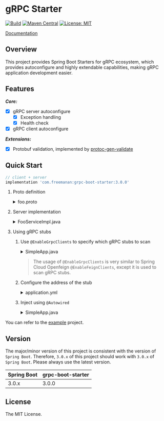 # gRPC Starter

[![Build](https://img.shields.io/github/actions/workflow/status/DanielLiu1123/grpc-starter/build.yml?branch=main)](https://github.com/DanielLiu1123/grpc-starter/actions)
[![Maven Central](https://img.shields.io/maven-central/v/com.freemanan/grpc-starter-dependencies)](https://search.maven.org/artifact/com.freemanan/grpc-starter-dependencies)
[![License: MIT](https://img.shields.io/badge/License-MIT-yellow.svg)](https://opensource.org/licenses/MIT)

[Documentation](https://danielliu1123.github.io/grpc-starter)

## Overview

This project provides Spring Boot Starters for gRPC ecosystem, which provides autoconfigure and highly extendable
capabilities, making gRPC application development easier.

## Features

***Core:***

- [x] gRPC server autoconfigure
    - [x] Exception handling
    - [x] Health check
- [x] gRPC client autoconfigure

***Extensions:***

- [x] Protobuf validation, implemented by [protoc-gen-validate](https://github.com/bufbuild/protoc-gen-validate)

## Quick Start

```groovy
// client + server
implementation 'com.freemanan:grpc-boot-starter:3.0.0'
```

1. Proto definition

   <details>
     <summary>foo.proto</summary>

      ```protobuf
      syntax = "proto3";
      
      package fm.foo.v1;
      
      option java_package = "com.freemanan.foo.v1.api";
      option java_multiple_files = true;
      
      message Foo {
        string id = 1;
        string name = 2;
      }
      
      service FooService {
        rpc Create (Foo) returns (Foo) {}
      }
      ```
   </details>

2. Server implementation

   <details>
     <summary>FooServiceImpl.java</summary>

      ```java
      
      @Controller // register to Spring context, support any @Component based annotation
      public class FooServiceImpl extends FooServiceGrpc.FooServiceImplBase {
      
          @Autowired
          private FooRepository fooRepository;
      
          @Override
          public void create(Foo request, StreamObserver<Foo> responseObserver) {
              Foo foo = fooRepository.save(request);
              responseObserver.onNext(foo);
              responseObserver.onCompleted();
          }
      }
      ```
   </details>

3. Using gRPC stubs

    1. Use `@EnableGrpcClients` to specify which gRPC stubs to scan

       <details>
         <summary>SimpleApp.java</summary>

        ```java
        @SpringBootApplication
        @EnableGrpcClients(clients = FooServiceBlockingStub.class)
        public class SimpleApp {
            public static void main(String[] args) {
                SpringApplication.run(SimpleApp.class, args);
            }
        }
        ```
       </details>

       > The usage of `@EnableGrpcClients` is very similar to Spring Cloud Openfeign `@EnableFeignClients`, except it is
       used to scan gRPC stubs.

    2. Configure the address of the stub

       <details>
         <summary>application.yml</summary>

        ```yaml
        grpc:
          client:
            authority: localhost:9090
        ```
       </details>

    3. Inject using `@Autowired`

       <details>
         <summary>SimpleApp.java</summary>

        ```java
        @SpringBootApplication
        @EnableGrpcClients(clients = FooServiceBlockingStub.class)
        public class SimpleApp implements ApplicationRunner {
            public static void main(String[] args) {
                SpringApplication.run(SimpleApp.class, args);
            }
     
            @Autowired
            FooServiceBlockingStub fooBlockingStub;
     
            @Override
            public void run(ApplicationArguments args) {
                Foo foo = Foo.newBuilder().setName("foo").build();
                Foo result = fooBlockingStub.create(foo);
            }
        }
        ```
       </details>

You can refer to the [example](examples/simple) project.

## Version

The major/minor version of this project is consistent with the version of `Spring Boot`. Therefore, `3.0.x` of this
project should work with `3.0.x` of `Spring Boot`. Please always use the latest version.

| Spring Boot | grpc-boot-starter |
|-------------|-------------------|
| 3.0.x       | 3.0.0             |

## License

The MIT License.
